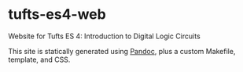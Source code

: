 # tufts-es4-web
Website for Tufts ES 4: Introduction to Digital Logic Circuits

This site is statically generated using [Pandoc](http://pandoc.org), plus a custom Makefile, template, and CSS.

